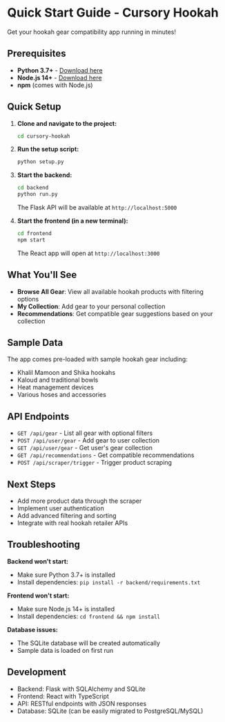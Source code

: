 # Quick Start Guide - Cursory Hookah

Get your hookah gear compatibility app running in minutes!

## Prerequisites

- **Python 3.7+** - [Download here](https://www.python.org/downloads/)
- **Node.js 14+** - [Download here](https://nodejs.org/)
- **npm** (comes with Node.js)

## Quick Setup

1. **Clone and navigate to the project:**
   ```bash
   cd cursory-hookah
   ```

2. **Run the setup script:**
   ```bash
   python setup.py
   ```

3. **Start the backend:**
   ```bash
   cd backend
   python run.py
   ```
   The Flask API will be available at `http://localhost:5000`

4. **Start the frontend (in a new terminal):**
   ```bash
   cd frontend
   npm start
   ```
   The React app will open at `http://localhost:3000`

## What You'll See

- **Browse All Gear**: View all available hookah products with filtering options
- **My Collection**: Add gear to your personal collection
- **Recommendations**: Get compatible gear suggestions based on your collection

## Sample Data

The app comes pre-loaded with sample hookah gear including:
- Khalil Mamoon and Shika hookahs
- Kaloud and traditional bowls
- Heat management devices
- Various hoses and accessories

## API Endpoints

- `GET /api/gear` - List all gear with optional filters
- `POST /api/user/gear` - Add gear to user collection
- `GET /api/user/gear` - Get user's gear collection
- `GET /api/recommendations` - Get compatible recommendations
- `POST /api/scraper/trigger` - Trigger product scraping

## Next Steps

- Add more product data through the scraper
- Implement user authentication
- Add advanced filtering and sorting
- Integrate with real hookah retailer APIs

## Troubleshooting

**Backend won't start:**
- Make sure Python 3.7+ is installed
- Install dependencies: `pip install -r backend/requirements.txt`

**Frontend won't start:**
- Make sure Node.js 14+ is installed
- Install dependencies: `cd frontend && npm install`

**Database issues:**
- The SQLite database will be created automatically
- Sample data is loaded on first run

## Development

- Backend: Flask with SQLAlchemy and SQLite
- Frontend: React with TypeScript
- API: RESTful endpoints with JSON responses
- Database: SQLite (can be easily migrated to PostgreSQL/MySQL) 